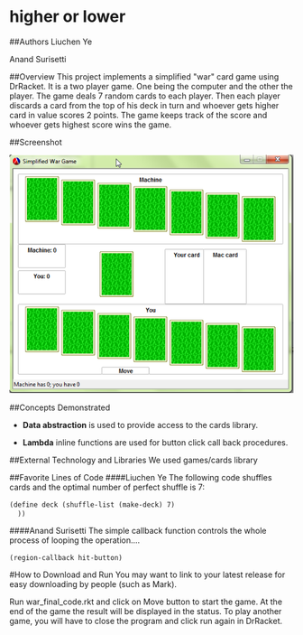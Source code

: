 # higher or lower

##Authors
Liuchen Ye

Anand Surisetti

##Overview
This project implements a simplified "war" card game using DrRacket. It is a two player game. One being the computer and the other the player. The game deals 7 random cards to each player. Then each player discards a card from the top of his deck in turn and whoever gets higher card in value scores 2 points. The game keeps track of the score and whoever gets highest score wins the game.

##Screenshot

![screenshot showing cards game](cardgame1.png)

##Concepts Demonstrated
* **Data abstraction** is used to provide access to the cards library.

* **Lambda** inline functions are used for button click call back procedures.

##External Technology and Libraries
We used games/cards library


##Favorite Lines of Code
####Liuchen Ye
The following code shuffles cards and the optimal number of perfect shuffle is 7:
```
(define deck (shuffle-list (make-deck) 7)
  ))
```
####Anand Surisetti
The simple callback function controls the whole process of looping the operation....
```
(region-callback hit-button)
```

#How to Download and Run
You may want to link to your latest release for easy downloading by people (such as Mark).

Run war_final_code.rkt and click on Move button to start the game. At the end of the game the result will be displayed in the status. To play another game, you will have to close the program and click run again in DrRacket.

